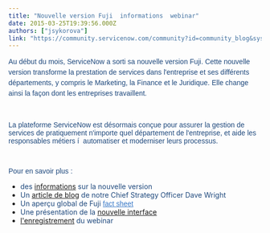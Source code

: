 ```yaml
---
title: "Nouvelle version Fuji  informations  webinar"
date: 2015-03-25T19:39:56.000Z
authors: ["jsykorova"]
link: "https://community.servicenow.com/community?id=community_blog&sys_id=1dada2a9dbd0dbc01dcaf3231f96191b"
---
```

<p style="color: #000000; font-family: Calibri, sans-serif; font-size: 14px;"><span style="color: #1f497d; line-height: 1.5em;">Au début du mois, ServiceNow a sorti sa nouvelle version Fuji. Cette nouvelle version transforme la prestation de services dans l'entreprise et ses différents départements, y compris le Marketing, la Finance et le Juridique. Elle change ainsi la façon dont les entreprises travaillent.</span></p><p style="color: #000000; font-family: Calibri, sans-serif; font-size: 14px;"><span style="color: #1f497d; font-family: Calibri, sans-serif;"><br/></span></p><p style="color: #000000; font-family: Calibri, sans-serif; font-size: 14px;"><span style="color: #1f497d; font-family: Calibri, sans-serif;">La plateforme ServiceNow est désormais conçue pour assurer la gestion de services de pratiquement n'importe quel département de l'entreprise, et aide les responsables métiers í  automatiser et moderniser leurs processus.</span></p><p style="color: #000000; font-family: Calibri, sans-serif; font-size: 14px;"><span style="color: #1f497d;"><br/></span></p><p style="color: #000000; font-family: Calibri, sans-serif; font-size: 14px;"><span style="color: #1f497d;">Pour en savoir plus :</span></p><ul><li><span style="color: #1f497d;">des <a title="" _jive_internal="true" href="/community?id=community_blog&sys_id=5f9dae69dbd0dbc01dcaf3231f961998">informations</a> sur la nouvelle version</span></li><li><span style="color: #1f497d;">Un <a title="w.servicenow.com/company/media/blog/escaping-the-endless-flow-of-email-to-get-real-work-done.html" href="http://www.servicenow.com/company/media/blog/escaping-the-endless-flow-of-email-to-get-real-work-done.html">article de blog</a> de notre Chief Strategy Officer Dave Wright</span></li><li><span style="color: #1f497d;">Un aperçu global de Fuji <span style="font-family: arial, sans-serif; color: #666666;"> </span><a title="" _jive_internal="true" data-containerid="2132" data-containertype="14" data-objectid="2388" data-objecttype="102" href="/community?id=community_article&sys_id=fecca265dbd0dbc01dcaf3231f961991" style="font-family: arial, sans-serif; color: #3778c7;">fact sheet</a></span></li><li><span style="color: #1f497d;">Une présentation de la <a title="" _jive_internal="true" href="/community/service-automation-platform/user-interface/blog/2015/03/03/fuji-is-here-and-the-ui-better-than-ever--here-are-the-highlights">nouvelle interface</a></span></li><li><span style="color: #1f497d;"><a title="w.servicenow.com/thank-you.ad71c916-1685-4999-a462-97d603ae44e2.html" href="http://www.servicenow.com/thank-you.ad71c916-1685-4999-a462-97d603ae44e2.html">l'enregistrement</a> du webinar</span></li></ul>